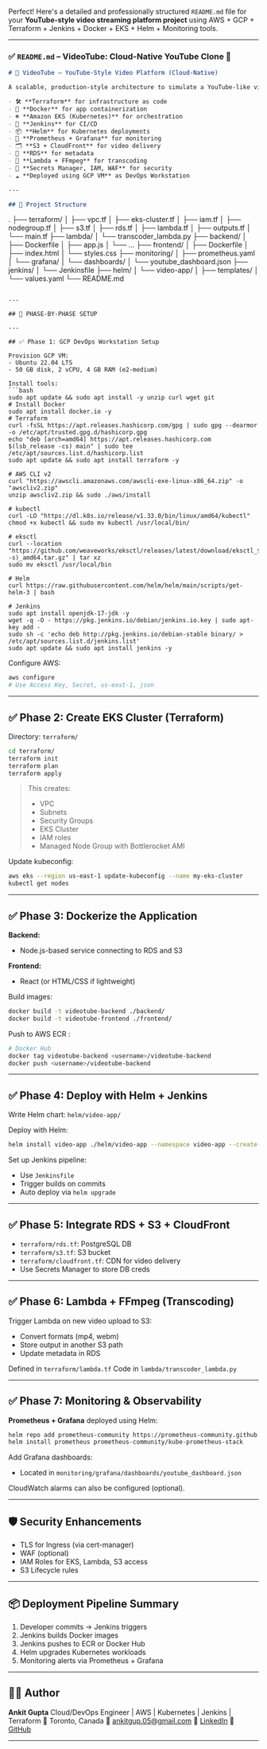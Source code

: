Perfect! Here's a detailed and professionally structured `README.md` file for your **YouTube-style video streaming platform project** using AWS + GCP + Terraform + Jenkins + Docker + EKS + Helm + Monitoring tools.

---

### ✅ `README.md` – VideoTube: Cloud-Native YouTube Clone 🚀

```markdown
# 🎥 VideoTube – YouTube-Style Video Platform (Cloud-Native)

A scalable, production-style architecture to simulate a YouTube-like video streaming app using:

- 🛠 **Terraform** for infrastructure as code  
- 🚀 **Docker** for app containerization  
- ☸️ **Amazon EKS (Kubernetes)** for orchestration  
- 🧪 **Jenkins** for CI/CD  
- 📦 **Helm** for Kubernetes deployments  
- 🧠 **Prometheus + Grafana** for monitoring  
- 🗂 **S3 + CloudFront** for video delivery  
- 🧬 **RDS** for metadata  
- 🧬 **Lambda + FFmpeg** for transcoding  
- 🔐 **Secrets Manager, IAM, WAF** for security  
- ☁️ **Deployed using GCP VM** as DevOps Workstation

---

## 📁 Project Structure

```

.
├── terraform/
│   ├── vpc.tf
│   ├── eks-cluster.tf
│   ├── iam.tf
│   ├── nodegroup.tf
│   ├── s3.tf
│   ├── rds.tf
│   ├── lambda.tf
│   ├── outputs.tf
│   └── main.tf
├── lambda/
│   └── transcoder\_lambda.py
├── backend/
│   ├── Dockerfile
│   ├── app.js
│   └── ...
├── frontend/
│   ├── Dockerfile
│   ├── index.html
│   └── styles.css
├── monitoring/
│   ├── prometheus.yaml
│   └── grafana/
│       └── dashboards/
│           └── youtube\_dashboard.json
├── jenkins/
│   └── Jenkinsfile
├── helm/
│   └── video-app/
│       ├── templates/
│       └── values.yaml
└── README.md

````

---

## 🚦 PHASE-BY-PHASE SETUP

---

## ✅ Phase 1: GCP DevOps Workstation Setup

Provision GCP VM:
- Ubuntu 22.04 LTS
- 50 GB disk, 2 vCPU, 4 GB RAM (e2-medium)

Install tools:
```bash
sudo apt update && sudo apt install -y unzip curl wget git
# Install Docker
sudo apt install docker.io -y
# Terraform
curl -fsSL https://apt.releases.hashicorp.com/gpg | sudo gpg --dearmor -o /etc/apt/trusted.gpg.d/hashicorp.gpg
echo "deb [arch=amd64] https://apt.releases.hashicorp.com $(lsb_release -cs) main" | sudo tee /etc/apt/sources.list.d/hashicorp.list
sudo apt update && sudo apt install terraform -y

# AWS CLI v2
curl "https://awscli.amazonaws.com/awscli-exe-linux-x86_64.zip" -o "awscliv2.zip"
unzip awscliv2.zip && sudo ./aws/install

# kubectl
curl -LO "https://dl.k8s.io/release/v1.33.0/bin/linux/amd64/kubectl"
chmod +x kubectl && sudo mv kubectl /usr/local/bin/

# eksctl
curl --location "https://github.com/weaveworks/eksctl/releases/latest/download/eksctl_$(uname -s)_amd64.tar.gz" | tar xz
sudo mv eksctl /usr/local/bin

# Helm
curl https://raw.githubusercontent.com/helm/helm/main/scripts/get-helm-3 | bash

# Jenkins
sudo apt install openjdk-17-jdk -y
wget -q -O - https://pkg.jenkins.io/debian/jenkins.io.key | sudo apt-key add -
sudo sh -c 'echo deb http://pkg.jenkins.io/debian-stable binary/ > /etc/apt/sources.list.d/jenkins.list'
sudo apt update && sudo apt install jenkins -y
````

Configure AWS:

```bash
aws configure
# Use Access Key, Secret, us-east-1, json
```

---

## ✅ Phase 2: Create EKS Cluster (Terraform)

Directory: `terraform/`

```bash
cd terraform/
terraform init
terraform plan
terraform apply
```

> This creates:
>
> * VPC
> * Subnets
> * Security Groups
> * EKS Cluster
> * IAM roles
> * Managed Node Group with Bottlerocket AMI

Update kubeconfig:

```bash
aws eks --region us-east-1 update-kubeconfig --name my-eks-cluster
kubectl get nodes
```

---

## ✅ Phase 3: Dockerize the Application

**Backend:**

* Node.js-based service connecting to RDS and S3

**Frontend:**

* React (or HTML/CSS if lightweight)

Build images:

```bash
docker build -t videotube-backend ./backend/
docker build -t videotube-frontend ./frontend/
```

Push to AWS ECR :

```bash
# Docker Hub
docker tag videotube-backend <username>/videotube-backend
docker push <username>/videotube-backend
```

---

## ✅ Phase 4: Deploy with Helm + Jenkins

Write Helm chart: `helm/video-app/`

Deploy with Helm:

```bash
helm install video-app ./helm/video-app --namespace video-app --create-namespace
```

Set up Jenkins pipeline:

* Use `Jenkinsfile`
* Trigger builds on commits
* Auto deploy via `helm upgrade`

---

## ✅ Phase 5: Integrate RDS + S3 + CloudFront

* `terraform/rds.tf`: PostgreSQL DB
* `terraform/s3.tf`: S3 bucket
* `terraform/cloudfront.tf`: CDN for video delivery
* Use Secrets Manager to store DB creds

---

## ✅ Phase 6: Lambda + FFmpeg (Transcoding)

Trigger Lambda on new video upload to S3:

* Convert formats (mp4, webm)
* Store output in another S3 path
* Update metadata in RDS

Defined in `terraform/lambda.tf`
Code in `lambda/transcoder_lambda.py`

---

## ✅ Phase 7: Monitoring & Observability

**Prometheus + Grafana** deployed using Helm:

```bash
helm repo add prometheus-community https://prometheus-community.github.io/helm-charts
helm install prometheus prometheus-community/kube-prometheus-stack
```

Add Grafana dashboards:

* Located in `monitoring/grafana/dashboards/youtube_dashboard.json`

CloudWatch alarms can also be configured (optional).

---

## 🛡 Security Enhancements

* TLS for Ingress (via cert-manager)
* WAF (optional)
* IAM Roles for EKS, Lambda, S3 access
* S3 Lifecycle rules

---

## 📦 Deployment Pipeline Summary

1. Developer commits → Jenkins triggers
2. Jenkins builds Docker images
3. Jenkins pushes to ECR or Docker Hub
4. Helm upgrades Kubernetes workloads
5. Monitoring alerts via Prometheus + Grafana

---

## 👨‍💻 Author

**Ankit Gupta**
Cloud/DevOps Engineer | AWS | Kubernetes | Jenkins | Terraform
📍 Toronto, Canada
📧 [ankitgup.05@gmail.com](mailto:ankitgup.05@gmail.com)
🔗 [LinkedIn](https://www.linkedin.com/in/ankit--gupta)
🐙 [GitHub](https://github.com/Rajeshgupta123456789)

---

```


```
